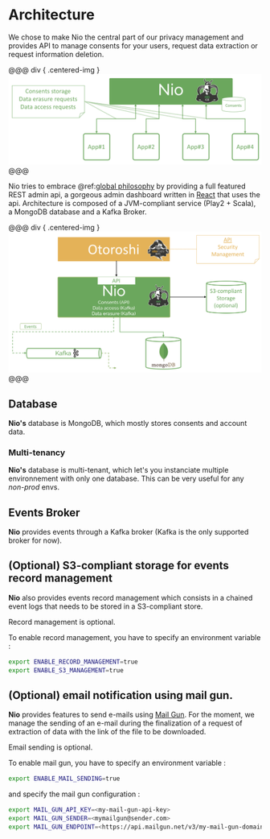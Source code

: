 # Architecture

We chose to make Nio the central part of our privacy management and provides API to manage consents for your users, request data extraction or request information deletion. 

@@@ div { .centered-img }
<img src="./img/nio-overview.png" />
@@@


Nio tries to embrace @ref:[global philosophy](./about.md#philosophy) by providing a full featured REST admin api, a gorgeous admin dashboard written in [React](https://reactjs.org/) that uses the api. 
Architecture is composed of a JVM-compliant service (Play2 + Scala), a MongoDB database and a Kafka Broker. 


@@@ div { .centered-img }
<img src="./img/nio-architecture.png" />
@@@

## Database

**Nio's** database is MongoDB, which mostly stores consents and account data.

### Multi-tenancy

**Nio's** database is multi-tenant, which let's you instanciate multiple environnement with only one database. This can be very useful for any *non-prod* envs.

## Events Broker

**Nio** provides events through a Kafka broker (Kafka is the only supported broker for now).

## (Optional) S3-compliant storage for events record management

**Nio** also provides events record management which consists in a chained event logs that needs to be stored in a S3-compliant store.

Record management is optional.

To enable record management, you have to specify an environment variable : 

```sh 
export ENABLE_RECORD_MANAGEMENT=true
export ENABLE_S3_MANAGEMENT=true
```

## (Optional) email notification using mail gun.

**Nio** provides features to send e-mails using [Mail Gun](https://www.mailgun.com/). For the moment, we manage the sending of an e-mail during the finalization of a request of extraction of data with the link of the file to be downloaded.

Email sending is optional.

To enable mail gun, you have to specify an environment variable : 

```sh 
export ENABLE_MAIL_SENDING=true
```

and specify the mail gun configuration :

```sh
export MAIL_GUN_API_KEY=<my-mail-gun-api-key>
export MAIL_GUN_SENDER=<mymailgun@sender.com>
export MAIL_GUN_ENDPOINT=<https://api.mailgun.net/v3/my-mail-gun-domain>
```